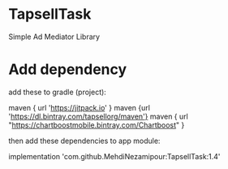 # TapsellTask
Simple Ad Mediator Library


# Add dependency
add these to gradle (project):

 maven { url 'https://jitpack.io' }
 maven {url 'https://dl.bintray.com/tapsellorg/maven'}
 maven { url "https://chartboostmobile.bintray.com/Chartboost" }

then add these dependencies to app module:

 implementation 'com.github.MehdiNezamipour:TapsellTask:1.4'
 

 
